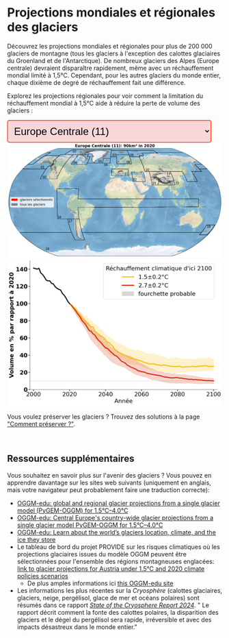 # Projections mondiales et régionales des glaciers

<div>
  <p>
    Découvrez les projections mondiales et régionales pour plus de 200 000 glaciers de montagne (tous les glaciers à l'exception des calottes glaciaires du Groenland et de l'Antarctique).
    De nombreux glaciers des Alpes (Europe centrale) devraient disparaître rapidement, même avec un réchauffement mondial limité à 1,5°C. Cependant, pour les autres glaciers du monde entier, chaque dixième de degré de réchauffement fait une différence.
  </p>
  <p>
    Explorez les projections régionales pour voir comment la limitation du réchauffement mondial à 1,5°C aide à réduire la perte de volume des glaciers :
  </p>
</div>

<!-- Dropdown to select region -->

<div>
<select id="regionSelect"
  style="font-size: 24px; padding: 10px; border: 2px solid #FF5733;
       border-radius: 5px; background-color: #f8d7da; max-width: 100%;
       overflow: hidden; text-overflow: ellipsis;">
  <option value="RGI11" selected>Europe Centrale (11)</option>
  <option value="global">Global</option>
  <option value="RGI01">Alaska (01)</option>
  <option value="RGI02">Canada Occidental et États-Unis (02)</option>
  <option value="RGI03">Arctique Canadien Nord (03)</option>
  <option value="RGI04">Arctique Canadien Sud (04)</option>
  <option value="RGI05">Périphérie du Groenland (05)</option>
  <option value="RGI06">Islande (06)</option>
  <option value="RGI07">Svalbard (07)</option>
  <option value="RGI08">Scandinavie (08)</option>
  <option value="RGI09">Arctique Russe (09)</option>
  <option value="RGI10">Asie du Nord (10)</option>
  <option value="RGI12">Caucase et Moyen-Orient (12)</option>
  <option value="RGI13">Asie Centrale (13)</option>
  <option value="RGI14">Asie du Sud-Ouest (14)</option>
  <option value="RGI15">Asie du Sud-Est (15)</option>
  <option value="RGI13-14-15">Asie de Haute Montagne (13-14-15)</option>
  <option value="RGI16">Basses Latitudes (16)</option>
  <option value="RGI17">Andes Méridionales (17)</option>
  <option value="RGI18">Nouvelle-Zélande (18)</option>
  <option value="RGI19">Îles Subantarctiques et Antarctiques (19)</option>
</select>

<!-- Image containers for both figures -->
<img id="worldmapImage" src="/assets/images/volume_evolution_regions/RGI11_worldmap_fr.png" alt="Carte des glaciers sélectionnés" />
<img id="complexImage" src="/assets/images/volume_evolution_regions/RGI11_complex_fr.png" alt="Évolution du volume des glaciers en Europe Centrale pour 1,5°C et 2,7°C." />

<script>
  document.getElementById("regionSelect").addEventListener("change", function() {
    var selectedRegion = this.value;
    
    // Get both image elements
    var worldmapImage = document.getElementById("worldmapImage");
    var complexImage = document.getElementById("complexImage");
    
    // Update world map image source
    worldmapImage.src = "/assets/images/volume_evolution_regions/" + selectedRegion + "_worldmap_fr.png";
    worldmapImage.alt = "Carte des glaciers sélectionnés dans " + selectedRegion;

    // Update complex model image source
    complexImage.src = "/assets/images/volume_evolution_regions/" + selectedRegion + "_complex_fr.png";
    complexImage.alt = "Évolution du volume des glaciers dans " + selectedRegion + " pour 1,5°C et 2,7°C.";
  });
</script>


</div>

Vous voulez préserver les glaciers ? Trouvez des solutions à la page
<a href="{{ site.baseurl }}/preserve/">"Comment préserver ?"</a>.

<br>

## Ressources supplémentaires
Vous souhaitez en savoir plus sur l'avenir des glaciers ? Vous pouvez en apprendre davantage sur les sites web suivants (uniquement en anglais, mais votre navigateur peut probablement faire une traduction correcte):

- [OGGM-edu: global and regional glacier projections from a single glacier model (PyGEM-OGGM) for 1.5°C–4.0°C](https://edu.oggm.org/en/latest/global_future_glacier-app_rounce_delta_T_en.html)
- [OGGM-edu: Central Europe's country-wide glacier projections from a single glacier model PyGEM-OGGM for 1.5°C–4.0°C](https://edu.oggm.org/en/latest/alps_future-app_rounce_delta_T_en.html)
- [OGGM-edu: Learn about the world’s glaciers location, climate, and the ice they store](https://bokeh.oggm.org/explorer/app)
- Le tableau de bord du projet PROVIDE sur les risques climatiques où les projections glaciaires issues du modèle OGGM peuvent être sélectionnées pour l'ensemble des régions montagneuses englacées: [link to glacier projections for Austria under 1.5°C and 2020 climate policies scenarios](https://climate-risk-dashboard.climateanalytics.org/impacts/explore?indicator=glacier-volume&geography=AUT&scenarios[0]=curpol&time=annual&reference=present-day-2020&spatial=area)
    - De plus amples informations ici [this OGGM-edu site](https://edu.oggm.org/en/latest/provide_dashboard.html)
- Les informations les plus récentes sur la *Cryosphère* (calottes glaciaires, glaciers, neige, pergélisol, glace de mer et océans polaires) sont résumés
  dans ce rapport [*State of the Cryosphere Report 2024*](https://iccinet.org/statecryo24/). " Le rapport décrit comment la fonte
  des calottes polaires, la disparition des glaciers et le dégel du pergélisol sera rapide, irréversible et avec des impacts désastreux dans le monde entier."

